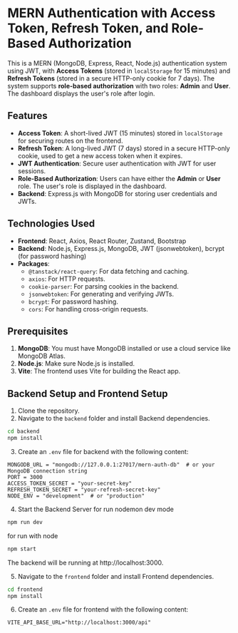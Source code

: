 # MERN Authentication with Access Token, Refresh Token, and Role-Based Authorization

This is a MERN (MongoDB, Express, React, Node.js) authentication system using JWT, with **Access Tokens** (stored in `localStorage` for 15 minutes) and **Refresh Tokens** (stored in a secure HTTP-only cookie for 7 days). The system supports **role-based authorization** with two roles: **Admin** and **User**. The dashboard displays the user's role after login.

## Features

- **Access Token**: A short-lived JWT (15 minutes) stored in `localStorage` for securing routes on the frontend.
- **Refresh Token**: A long-lived JWT (7 days) stored in a secure HTTP-only cookie, used to get a new access token when it expires.
- **JWT Authentication**: Secure user authentication with JWT for user sessions.
- **Role-Based Authorization**: Users can have either the **Admin** or **User** role. The user's role is displayed in the dashboard.
- **Backend**: Express.js with MongoDB for storing user credentials and JWTs.

## Technologies Used

- **Frontend**: React, Axios, React Router, Zustand, Bootstrap
- **Backend**: Node.js, Express.js, MongoDB, JWT (jsonwebtoken), bcrypt (for password hashing)
- **Packages**:
  - `@tanstack/react-query`: For data fetching and caching.
  - `axios`: For HTTP requests.
  - `cookie-parser`: For parsing cookies in the backend.
  - `jsonwebtoken`: For generating and verifying JWTs.
  - `bcrypt`: For password hashing.
  - `cors`: For handling cross-origin requests.

## Prerequisites

1. **MongoDB**: You must have MongoDB installed or use a cloud service like MongoDB Atlas.
2. **Node.js**: Make sure Node.js is installed.
3. **Vite**: The frontend uses Vite for building the React app.

## Backend Setup and Frontend Setup

1. Clone the repository.
2. Navigate to the `backend` folder and install Backend dependencies.

```bash
cd backend
npm install
```

3. Create an `.env` file for backend with the following content:

```dotenv
MONGODB_URL = "mongodb://127.0.0.1:27017/mern-auth-db"  # or your MongoDB connection string
PORT = 3000
ACCESS_TOKEN_SECRET = "your-secret-key"
REFRESH_TOKEN_SECRET = "your-refresh-secret-key"
NODE_ENV = "development"  # or "production"
```

4. Start the Backend Server
   for run nodemon dev mode

```bash
npm run dev
```

for run with node

```bash
npm start
```

The backend will be running at http://localhost:3000.

5. Navigate to the `frontend` folder and install Frontend dependencies.

```bash
cd frontend
npm install
```

6. Create an `.env` file for frontend with the following content:

```dotenv
VITE_API_BASE_URL="http://localhost:3000/api"
```
